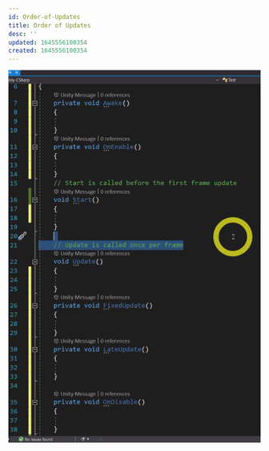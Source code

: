 ```yaml
---
id: Order-of-Updates
title: Order of Updates
desc: ''
updated: 1645556100354
created: 1645556100354
---
```


![](/assets/images/2022-02-22-13-55-20.png)